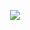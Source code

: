 <p align="center">
  <img src="https://github-readme-stats.vercel.app/api?username=thomas-xin&show_icons=true&theme=radical&title_color=000000&text_color=ffffff&icon_color=bfbfbf&bg_color=60,ff0000,ffff00,00ff00,00ffff,0000ff,ff00ff"
</p>
